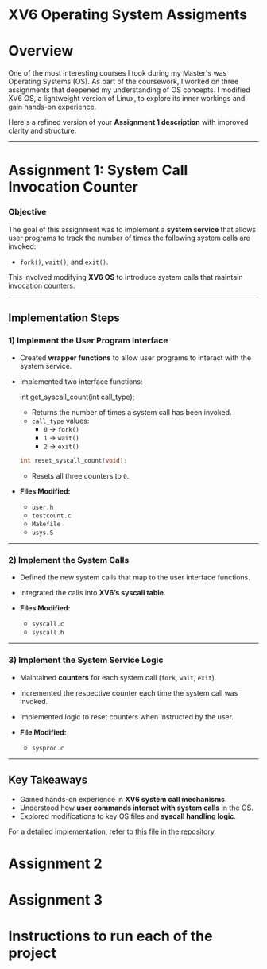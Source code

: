 # XV6 Operating System Assigments

# Overview
One of the most interesting courses I took during my Master's was Operating Systems (OS). As part of the coursework, I worked on three assignments that deepened my understanding of OS concepts. I modified XV6 OS, a lightweight version of Linux, to explore its inner workings and gain hands-on experience. 

Here's a refined version of your **Assignment 1 description** with improved clarity and structure:  

---

# **Assignment 1: System Call Invocation Counter**  

### **Objective**  
The goal of this assignment was to implement a **system service** that allows user programs to track the number of times the following system calls are invoked:  
- `fork()`, `wait()`, and `exit()`.  

This involved modifying **XV6 OS** to introduce system calls that maintain invocation counters.  

---

## **Implementation Steps**  

### **1) Implement the User Program Interface**  
- Created **wrapper functions** to allow user programs to interact with the system service.  
- Implemented two interface functions:  

  int get_syscall_count(int call_type);
  - Returns the number of times a system call has been invoked.  
  - `call_type` values:  
    - `0` → `fork()`  
    - `1` → `wait()`  
    - `2` → `exit()`  

  ```c
  int reset_syscall_count(void);
  ```
  - Resets all three counters to `0`.  

- **Files Modified:**  
  - `user.h`  
  - `testcount.c`  
  - `Makefile`  
  - `usys.S`  

---

### **2) Implement the System Calls**  
- Defined the new system calls that map to the user interface functions.  
- Integrated the calls into **XV6’s syscall table**.  

- **Files Modified:**  
  - `syscall.c`  
  - `syscall.h`  

---

### **3) Implement the System Service Logic**  
- Maintained **counters** for each system call (`fork`, `wait`, `exit`).  
- Incremented the respective counter each time the system call was invoked.  
- Implemented logic to reset counters when instructed by the user.  

- **File Modified:**  
  - `sysproc.c`  

---

## **Key Takeaways**  
- Gained hands-on experience in **XV6 system call mechanisms**.  
- Understood how **user commands interact with system calls** in the OS.  
- Explored modifications to key OS files and **syscall handling logic**.  

For a detailed implementation, refer to [this file in the repository](./OS_Assignment_SharedMemoryPages/xv6-syscall-mechanisms).  


# Assignment 2



# Assignment 3


# Instructions to run each of the project


